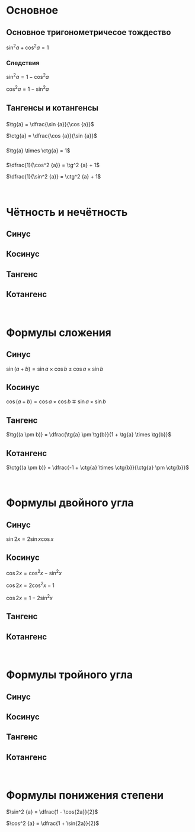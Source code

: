 # Основное

## Основное тригонометричесое тождество

$\sin^2 {a} + \cos^2 {a} = 1$

### Следствия

$\sin^2 {a} = 1 - \cos^2 {a}$

$\cos^2 {a} = 1 - \sin^2 {a}$

## Тангенсы и котангенсы

###

$\tg{a} = \dfrac{\sin {a}}{\cos {a}}$

$\ctg{a} = \dfrac{\cos {a}}{\sin {a}}$

###

$\tg{a} \times \ctg{a} = 1$

###

$\dfrac{1}{\cos^2 {a}} = \tg^2 {a} + 1$

$\dfrac{1}{\sin^2 {a}} = \ctg^2 {a} + 1$

<Br>

# Чётность и нечётность

## Синус

## Косинус

## Тангенс

## Котангенс

<Br>

# Формулы сложения

## Синус

$\sin{(a + b)} = \sin{a} \times \cos{b} \pm \cos{a} \times \sin{b}$

## Косинус

$\cos{(a + b)} = \cos{a} \times \cos{b} \mp \sin{a} \times \sin{b}$

## Тангенс

$\tg{(a \pm b)} = \dfrac{\tg{a} \pm \tg{b}}{1 + \tg{a} \times \tg{b}}$

## Котангенс

$\ctg{(a \pm b)} = \dfrac{-1 + \ctg{a} \times \ctg{b}}{\ctg{a} \pm \ctg{b}}$

<Br>

# Формулы двойного угла

## Синус

$\sin{2 x} = 2 \sin{x} \cos{x}$

## Косинус

$\cos{2 x} = \cos^2 {x} - \sin^2 {x}$

$\cos{2 x} = 2 \cos^2 {x} - 1$

$\cos{2 x} = 1 - 2 \sin^2 {x}$

## Тангенс

## Котангенс

<Br>

# Формулы тройного угла

## Синус

## Косинус

## Тангенс

## Котангенс

<Br>

# Формулы понижения степени

$\sin^2 {a} = \dfrac{1 - \cos{2a}}{2}$

$\cos^2 {a} = \dfrac{1 + \sin{2a}}{2}$